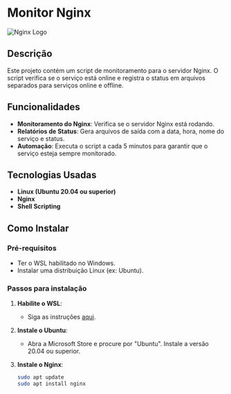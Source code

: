 # Monitor Nginx

![Nginx Logo](https://www.bing.com/search?pglt=131&q=imagens+de+nginx&cvid=275245e03fb84634b8ed054a4a3f2793&gs_lcrp=EgRlZGdlKgYIABBFGDkyBggAEEUYOdIBCTE3OTc1ajBqMagCALACAA&FORM=ANNTA1&DAF0=1&PC=EDGEDB)

## Descrição

Este projeto contém um script de monitoramento para o servidor Nginx. O script verifica se o serviço está online e registra o status em arquivos separados para serviços online e offline.

## Funcionalidades

- **Monitoramento do Nginx**: Verifica se o servidor Nginx está rodando.
- **Relatórios de Status**: Gera arquivos de saída com a data, hora, nome do serviço e status.
- **Automação**: Executa o script a cada 5 minutos para garantir que o serviço esteja sempre monitorado.

## Tecnologias Usadas

- **Linux (Ubuntu 20.04 ou superior)**
- **Nginx**
- **Shell Scripting**

## Como Instalar

### Pré-requisitos

- Ter o WSL habilitado no Windows.
- Instalar uma distribuição Linux (ex: Ubuntu).

### Passos para instalação

1. **Habilite o WSL**:
   - Siga as instruções [aqui](https://learn.microsoft.com/pt-br/windows/wsl/install).

2. **Instale o Ubuntu**:
   - Abra a Microsoft Store e procure por "Ubuntu". Instale a versão 20.04 ou superior.

3. **Instale o Nginx**:
   ```bash
   sudo apt update
   sudo apt install nginx
